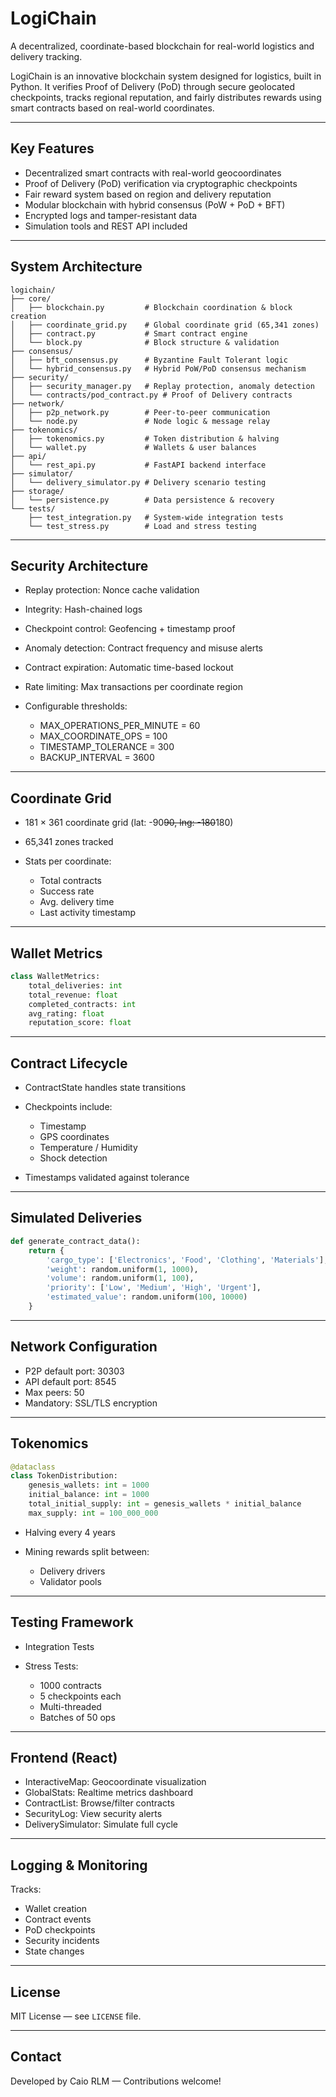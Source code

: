 # LogiChain

A decentralized, coordinate-based blockchain for real-world logistics and delivery tracking.

LogiChain is an innovative blockchain system designed for logistics, built in Python. It verifies Proof of Delivery (PoD) through secure geolocated checkpoints, tracks regional reputation, and fairly distributes rewards using smart contracts based on real-world coordinates.

---

## Key Features

* Decentralized smart contracts with real-world geocoordinates
* Proof of Delivery (PoD) verification via cryptographic checkpoints
* Fair reward system based on region and delivery reputation
* Modular blockchain with hybrid consensus (PoW + PoD + BFT)
* Encrypted logs and tamper-resistant data
* Simulation tools and REST API included

---

## System Architecture

```
logichain/
├── core/
│   ├── blockchain.py         # Blockchain coordination & block creation
│   ├── coordinate_grid.py    # Global coordinate grid (65,341 zones)
│   ├── contract.py           # Smart contract engine
│   └── block.py              # Block structure & validation
├── consensus/
│   ├── bft_consensus.py      # Byzantine Fault Tolerant logic
│   └── hybrid_consensus.py   # Hybrid PoW/PoD consensus mechanism
├── security/
│   ├── security_manager.py   # Replay protection, anomaly detection
│   └── contracts/pod_contract.py # Proof of Delivery contracts
├── network/
│   ├── p2p_network.py        # Peer-to-peer communication
│   └── node.py               # Node logic & message relay
├── tokenomics/
│   ├── tokenomics.py         # Token distribution & halving
│   └── wallet.py             # Wallets & user balances
├── api/
│   └── rest_api.py           # FastAPI backend interface
├── simulator/
│   └── delivery_simulator.py # Delivery scenario testing
├── storage/
│   └── persistence.py        # Data persistence & recovery
└── tests/
    ├── test_integration.py   # System-wide integration tests
    └── test_stress.py        # Load and stress testing
```

---

## Security Architecture

* Replay protection: Nonce cache validation
* Integrity: Hash-chained logs
* Checkpoint control: Geofencing + timestamp proof
* Anomaly detection: Contract frequency and misuse alerts
* Contract expiration: Automatic time-based lockout
* Rate limiting: Max transactions per coordinate region
* Configurable thresholds:

  * MAX\_OPERATIONS\_PER\_MINUTE = 60
  * MAX\_COORDINATE\_OPS = 100
  * TIMESTAMP\_TOLERANCE = 300
  * BACKUP\_INTERVAL = 3600

---

## Coordinate Grid

* 181 × 361 coordinate grid (lat: -90~~90, lng: -180~~180)
* 65,341 zones tracked
* Stats per coordinate:

  * Total contracts
  * Success rate
  * Avg. delivery time
  * Last activity timestamp

---

## Wallet Metrics

```python
class WalletMetrics:
    total_deliveries: int
    total_revenue: float
    completed_contracts: int
    avg_rating: float
    reputation_score: float
```

---

## Contract Lifecycle

* ContractState handles state transitions
* Checkpoints include:

  * Timestamp
  * GPS coordinates
  * Temperature / Humidity
  * Shock detection
* Timestamps validated against tolerance

---

## Simulated Deliveries

```python
def generate_contract_data():
    return {
        'cargo_type': ['Electronics', 'Food', 'Clothing', 'Materials'],
        'weight': random.uniform(1, 1000),
        'volume': random.uniform(1, 100),
        'priority': ['Low', 'Medium', 'High', 'Urgent'],
        'estimated_value': random.uniform(100, 10000)
    }
```

---

## Network Configuration

* P2P default port: 30303
* API default port: 8545
* Max peers: 50
* Mandatory: SSL/TLS encryption

---

## Tokenomics

```python
@dataclass
class TokenDistribution:
    genesis_wallets: int = 1000
    initial_balance: int = 1000
    total_initial_supply: int = genesis_wallets * initial_balance
    max_supply: int = 100_000_000
```

* Halving every 4 years
* Mining rewards split between:

  * Delivery drivers
  * Validator pools

---

## Testing Framework

* Integration Tests
* Stress Tests:

  * 1000 contracts
  * 5 checkpoints each
  * Multi-threaded
  * Batches of 50 ops

---

## Frontend (React)

* InteractiveMap: Geocoordinate visualization
* GlobalStats: Realtime metrics dashboard
* ContractList: Browse/filter contracts
* SecurityLog: View security alerts
* DeliverySimulator: Simulate full cycle

---

## Logging & Monitoring

Tracks:

* Wallet creation
* Contract events
* PoD checkpoints
* Security incidents
* State changes

---

## License

MIT License — see `LICENSE` file.

---

## Contact

Developed by Caio RLM — Contributions welcome!
